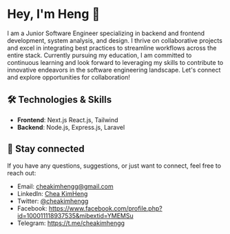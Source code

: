 # Hey, I'm Heng 👋

I am a Junior Software Engineer specializing in backend and frontend development, system analysis, and design. I thrive on collaborative projects and excel in integrating best practices to streamline workflows across the entire stack. Currently pursuing my education, I am committed to continuous learning and look forward to leveraging my skills to contribute to innovative endeavors in the software engineering landscape. Let's connect and explore opportunities for collaboration!
  
## 🛠️ Technologies & Skills

- **Frontend**: Next.js React.js, Tailwind
- **Backend**: Node.js, Express.js, Laravel

## 🔗 Stay connected

If you have any questions, suggestions, or just want to connect, feel free to reach out:

- Email: cheakimhengg@gmail.com
- LinkedIn: [Chea KimHeng](https://www.linkedin.com/in/chea-kimheng-b197452a2/)
- Twitter: [@cheakimhengg](https://twitter.com/cheakimhengg)
- Facebook: https://www.facebook.com/profile.php?id=100011118937535&mibextid=YMEMSu
- Telegram: https://t.me/cheakimhengg
